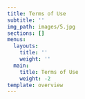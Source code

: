 ```yaml
---
title: Terms of Use
subtitle: ''
img_path: images/5.jpg
sections: []
menus:
  layouts:
    title: ''
    weight: ''
  main:
    title: Terms of Use
    weight: -2
template: overview
---
```


